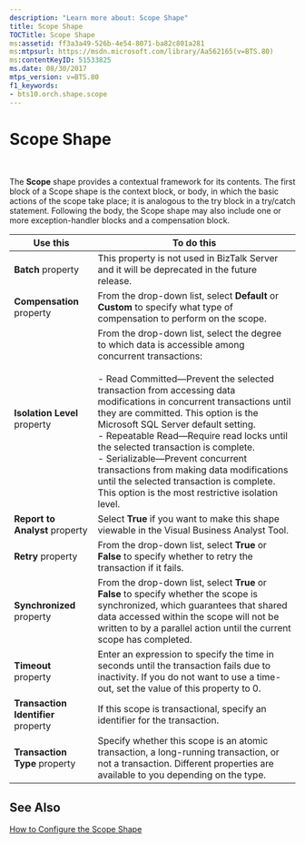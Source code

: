 ```yaml
---
description: "Learn more about: Scope Shape"
title: Scope Shape
TOCTitle: Scope Shape
ms:assetid: ff3a3a49-526b-4e54-8071-ba82c801a281
ms:mtpsurl: https://msdn.microsoft.com/library/Aa562165(v=BTS.80)
ms:contentKeyID: 51533825
ms.date: 08/30/2017
mtps_version: v=BTS.80
f1_keywords:
- bts10.orch.shape.scope
---
```


# Scope Shape

 

The **Scope** shape provides a contextual framework for its contents. The first block of a Scope shape is the context block, or body, in which the basic actions of the scope take place; it is analogous to the try block in a try/catch statement. Following the body, the Scope shape may also include one or more exception-handler blocks and a compensation block.

<table>
<thead>
<tr class="header">
<th>Use this</th>
<th>To do this</th>
</tr>
</thead>
<tbody>
<tr class="odd">
<td><strong>Batch</strong> property</td>
<td>This property is not used in BizTalk Server and it will be deprecated in the future release.</td>
</tr>
<tr class="even">
<td><strong>Compensation</strong> property</td>
<td>From the drop-down list, select <strong>Default</strong> or <strong>Custom</strong> to specify what type of compensation to perform on the scope.</td>
</tr>
<tr class="odd">
<td><strong>Isolation Level</strong> property</td>
<td>From the drop-down list, select the degree to which data is accessible among concurrent transactions:<br />
<br />
- Read Committed—Prevent the selected transaction from accessing data modifications in concurrent transactions until they are committed. This option is the Microsoft SQL Server default setting.<br />
- Repeatable Read—Require read locks until the selected transaction is complete.<br />
- Serializable—Prevent concurrent transactions from making data modifications until the selected transaction is complete. This option is the most restrictive isolation level.</td>
</tr>
<tr class="even">
<td><strong>Report to Analyst</strong> property</td>
<td>Select <strong>True</strong> if you want to make this shape viewable in the Visual Business Analyst Tool.</td>
</tr>
<tr class="odd">
<td><strong>Retry</strong> property</td>
<td>From the drop-down list, select <strong>True</strong> or <strong>False</strong> to specify whether to retry the transaction if it fails.</td>
</tr>
<tr class="even">
<td><strong>Synchronized</strong> property</td>
<td>From the drop-down list, select <strong>True</strong> or <strong>False</strong> to specify whether the scope is synchronized, which guarantees that shared data accessed within the scope will not be written to by a parallel action until the current scope has completed.</td>
</tr>
<tr class="odd">
<td><strong>Timeout</strong> property</td>
<td>Enter an expression to specify the time in seconds until the transaction fails due to inactivity. If you do not want to use a time-out, set the value of this property to 0.</td>
</tr>
<tr class="even">
<td><strong>Transaction Identifier</strong> property</td>
<td>If this scope is transactional, specify an identifier for the transaction.</td>
</tr>
<tr class="odd">
<td><strong>Transaction Type</strong> property</td>
<td>Specify whether this scope is an atomic transaction, a long-running transaction, or not a transaction. Different properties are available to you depending on the type.</td>
</tr>
</tbody>
</table>


## See Also

[How to Configure the Scope Shape](https://msdn.microsoft.com/library/aa559692\(v=bts.80\))

